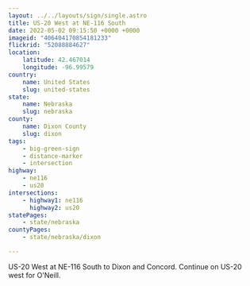 ```yaml
---
layout: ../../layouts/sign/single.astro
title: US-20 West at NE-116 South
date: 2022-05-02 09:15:50 +0000 +0000
imageid: "406404170854181233"
flickrid: "52088884627"
location:
    latitude: 42.467014
    longitude: -96.99579
country:
    name: United States
    slug: united-states
state:
    name: Nebraska
    slug: nebraska
county:
    name: Dixon County
    slug: dixon
tags:
    - big-green-sign
    - distance-marker
    - intersection
highway:
    - ne116
    - us20
intersections:
    - highway1: ne116
      highway2: us20
statePages:
    - state/nebraska
countyPages:
    - state/nebraska/dixon

---
```

US-20 West at NE-116 South to Dixon and Concord.  Continue on US-20 west for O'Neill.